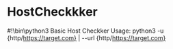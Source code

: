# HostCheckkker
#!\bin\python3
Basic Host Checkker 
Usage: python3 -u {http/https://target.com} | --url {http/https://target.com} 
